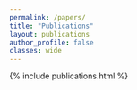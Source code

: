 ```yaml
---
permalink: /papers/
title: "Publications"
layout: publications
author_profile: false
classes: wide
---
```


{% include publications.html %}
